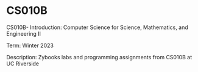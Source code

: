 # CS010B

CS010B- Introduction: Computer Science for Science, Mathematics, and Engineering II

Term: Winter 2023

Description: Zybooks labs and programming assignments from CS010B at UC Riverside
